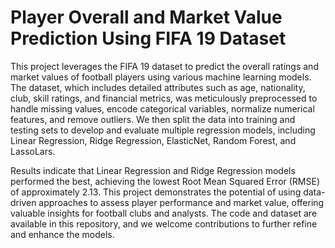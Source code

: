 # Player Overall and Market Value Prediction Using FIFA 19 Dataset

This project leverages the FIFA 19 dataset to predict the overall ratings and market values of football players using various machine learning models. The dataset, which includes detailed attributes such as age, nationality, club, skill ratings, and financial metrics, was meticulously preprocessed to handle missing values, encode categorical variables, normalize numerical features, and remove outliers. We then split the data into training and testing sets to develop and evaluate multiple regression models, including Linear Regression, Ridge Regression, ElasticNet, Random Forest, and LassoLars.

Results indicate that Linear Regression and Ridge Regression models performed the best, achieving the lowest Root Mean Squared Error (RMSE) of approximately 2.13. This project demonstrates the potential of using data-driven approaches to assess player performance and market value, offering valuable insights for football clubs and analysts. The code and dataset are available in this repository, and we welcome contributions to further refine and enhance the models.
